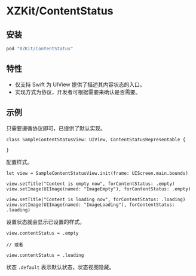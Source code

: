 # XZKit/ContentStatus

## 安装

```ruby
pod "XZKit/ContentStatus"
```

## 特性

- 仅支持 Swift 为 UIView 提供了描述其内容状态的入口。
- 实现方式为协议，开发者可根据需要来确认是否需要。

## 示例

只需要遵循协议即可，已提供了默认实现。

```
class SampleContentStatusView: UIView, ContentStatusRepresentable {
    
}
```

配置样式。

```
let view = SampleContentStatusView.init(frame: UIScreen.main.bounds)

view.setTitle("Content is empty now", forContentStatus: .empty)
view.setImage(UIImage(named: "ImageEmpty"), forContentStatus: .empty)

view.setTitle("Content is loading now", forContentStatus: .loading)
view.setImage(UIImage(named: "ImageLoading"), forContentStatus: .loading)
```

设置状态就会显示已设置的样式。

```
view.contentStatus = .empty

// 或者

view.contentStatus = .loading
```

状态 `.default` 表示默认状态，状态视图隐藏。
